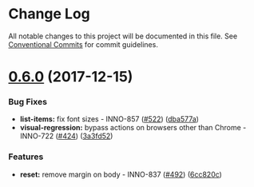 # Change Log

All notable changes to this project will be documented in this file.
See [Conventional Commits](https://conventionalcommits.org) for commit guidelines.

<a name="0.6.0"></a>

# [0.6.0](https://github.com/ec-europa/europa-component-library/compare/@ec-europa/ecl-templates-forms@0.5.2...@ec-europa/ecl-templates-forms@0.6.0) (2017-12-15)

### Bug Fixes

* **list-items:** fix font sizes - INNO-857 ([#522](https://github.com/ec-europa/europa-component-library/issues/522)) ([dba577a](https://github.com/ec-europa/europa-component-library/commit/dba577a))
* **visual-regression:** bypass actions on browsers other than Chrome - INNO-722 ([#424](https://github.com/ec-europa/europa-component-library/issues/424)) ([3a3fd52](https://github.com/ec-europa/europa-component-library/commit/3a3fd52))

### Features

* **reset:** remove margin on body - INNO-837 ([#492](https://github.com/ec-europa/europa-component-library/issues/492)) ([6cc820c](https://github.com/ec-europa/europa-component-library/commit/6cc820c))
